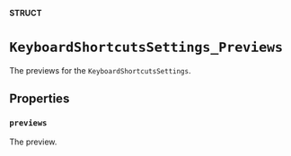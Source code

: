 **STRUCT**

# `KeyboardShortcutsSettings_Previews`

The previews for the ``KeyboardShortcutsSettings``.

## Properties
### `previews`

The preview.
